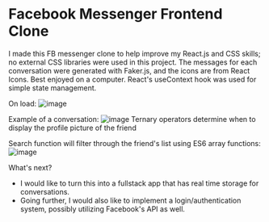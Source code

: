 # Facebook Messenger Frontend Clone
I made this FB messenger clone to help improve my React.js and CSS skills; no external CSS libraries were used in this project. The messages for each conversation were generated with Faker.js, and the icons are from React Icons. Best enjoyed on a computer. React's useContext hook was used for simple state management.

On load:
![image](https://user-images.githubusercontent.com/47995084/131172619-49b33a0f-fea4-439c-b4fa-0ad1b25f63fe.png)

Example of a conversation:
![image](https://user-images.githubusercontent.com/47995084/131172652-f017cfc0-0153-40d8-8246-a4630fa83f54.png)
Ternary operators determine when to display the profile picture of the friend

Search function will filter through the friend's list using ES6 array functions:
![image](https://user-images.githubusercontent.com/47995084/131172719-ed74f6c1-81a9-42cf-af61-35d0134b0a1d.png)

What's next?
* I would like to turn this into a fullstack app that has real time storage for conversations.
* Going further, I would also like to implement a login/authentication system, possibly utilizing Facebook's API as well.

